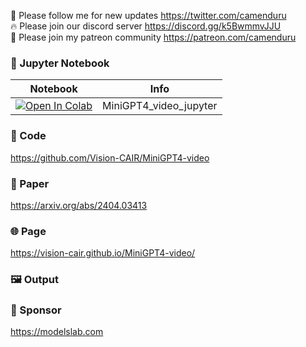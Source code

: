 🐣 Please follow me for new updates https://twitter.com/camenduru <br />
🔥 Please join our discord server https://discord.gg/k5BwmmvJJU <br />
🥳 Please join my patreon community https://patreon.com/camenduru <br />

### 🍊 Jupyter Notebook

| Notebook | Info
| --- | --- |
[![Open In Colab](https://colab.research.google.com/assets/colab-badge.svg)](https://colab.research.google.com/github/camenduru/MiniGPT4-video-jupyter/blob/main/MiniGPT4_video_jupyter.ipynb) | MiniGPT4_video_jupyter

### 🧬 Code
https://github.com/Vision-CAIR/MiniGPT4-video

### 📄 Paper
https://arxiv.org/abs/2404.03413

### 🌐 Page
https://vision-cair.github.io/MiniGPT4-video/

### 🖼 Output


### 🏢 Sponsor
https://modelslab.com
